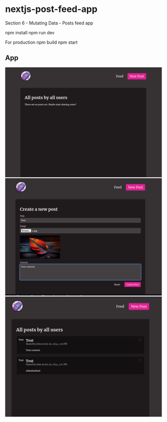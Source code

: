 # nextjs-post-feed-app
Section 6 - Mutating Data - Posts feed app

npm install
npm run dev


For production
npm build
npm start

## App ## 

![img.png](img.png)
![img_1.png](img_1.png)
![img_2.png](img_2.png)